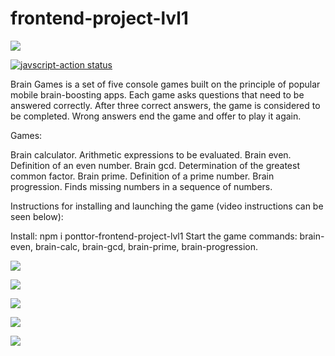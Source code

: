 # frontend-project-lvl1
<a href="https://codeclimate.com/github/ponttor/frontend-project-lvl1/maintainability"><img src="https://api.codeclimate.com/v1/badges/a99a88d28ad37a79dbf6/maintainability" /></a>

<a href="https://github.com/ponttor/frontend-project-lvl1/actions"><img alt="javscript-action status" src="https://github.com/ponttor/frontend-project-lvl1/workflows/Node%20CI/badge.svg"></a>


Brain Games is a set of five console games built on the principle of popular mobile brain-boosting apps. Each game asks questions that need to be answered correctly. After three correct answers, the game is considered to be completed. Wrong answers end the game and offer to play it again.

Games:

Brain calculator. Arithmetic expressions to be evaluated.
Brain even. Definition of an even number.
Brain gcd. Determination of the greatest common factor.
Brain prime. Definition of a prime number.
Brain progression. Finds missing numbers in a sequence of numbers.

Instructions for installing and launching the game (video instructions can be seen below):

Install: npm i ponttor-frontend-project-lvl1
Start the game commands: brain-even, brain-calc, brain-gcd, brain-prime, brain-progression.

<a href="https://asciinema.org/a/ISmEpyzaNk9ytCCnKNBGJJcse" target="_blank"><img src="https://asciinema.org/a/ISmEpyzaNk9ytCCnKNBGJJcse.svg" /></a>

<a href="https://asciinema.org/a/c3L2L2tFZc0VqAMfF4FF9SNPb" target="_blank"><img src="https://asciinema.org/a/c3L2L2tFZc0VqAMfF4FF9SNPb.svg" /></a>

<a href="https://asciinema.org/a/ra8vYRsLpYds6hqp6QbIN1Fwu" target="_blank"><img src="https://asciinema.org/a/ra8vYRsLpYds6hqp6QbIN1Fwu.svg" /></a>

<a href="https://asciinema.org/a/2WKXLDmHFonzhDQKnm29TDAOI" target="_blank"><img src="https://asciinema.org/a/2WKXLDmHFonzhDQKnm29TDAOI.svg" /></a>

<a href="https://asciinema.org/a/KHfk7Nc3qt6pYZQBNqRUT9Bib" target="_blank"><img src="https://asciinema.org/a/KHfk7Nc3qt6pYZQBNqRUT9Bib.svg" /></a>
